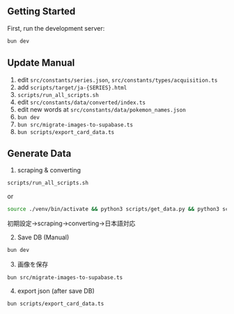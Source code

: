 ## Getting Started

First, run the development server:

```bash
bun dev
```

## Update Manual
1. edit `src/constants/series.json`, `src/constants/types/acquisition.ts`
2. add `scripts/target/ja-{SERIES}.html`
3. `scripts/run_all_scripts.sh`
4. edit `src/constants/data/converted/index.ts`
5. edit new words at `src/constants/data/pokemon_names.json`
6. `bun dev`
7. `bun src/migrate-images-to-supabase.ts`
8. `bun scripts/export_card_data.ts`

## Generate Data

1. scraping & converting

```bash
scripts/run_all_scripts.sh
```

or

```bash
source ./venv/bin/activate && python3 scripts/get_data.py && python3 scripts/convert_card_data.py && python3 scripts/get_data_ja.py
```

初期設定→scraping→converting→日本語対応


2. Save DB (Manual)

```bash
bun dev
```

3. 画像を保存

```bash
bun src/migrate-images-to-supabase.ts
```

4. export json (after save DB)

```bash
bun scripts/export_card_data.ts
```